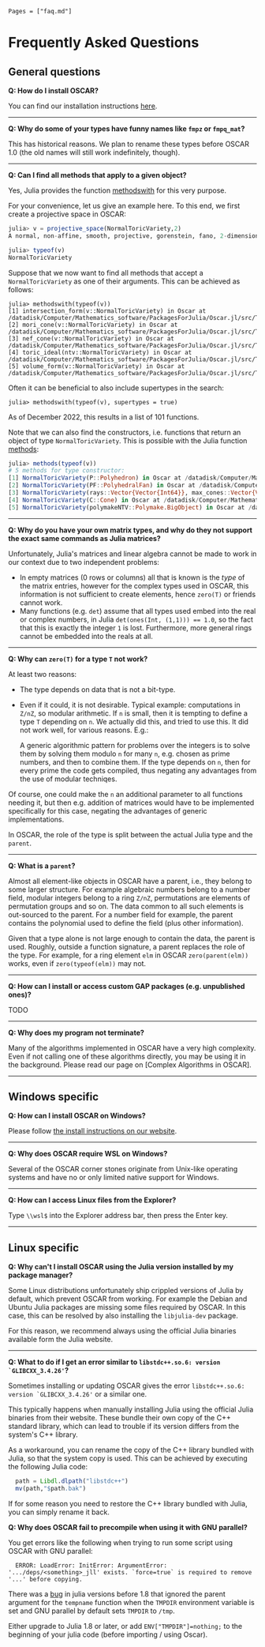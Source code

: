 ```@contents
Pages = ["faq.md"]
```

# Frequently Asked Questions


## General questions

**Q: How do I install OSCAR?**

You can find our installation instructions [here](https://oscar.computeralgebra.de/install/).

---

**Q: Why do some of your types have funny names like `fmpz` or `fmpq_mat`?**

This has historical reasons. We plan to rename these types before OSCAR 1.0
(the old names will still work indefinitely, though).

---

**Q: Can I find all methods that apply to a given object?**

Yes, Julia provides the function [methodswith](https://docs.julialang.org/en/v1/stdlib/InteractiveUtils/#InteractiveUtils.methodswith) for this very purpose.

For your convenience, let us give an example here. To this end, we first create a projective space in OSCAR:
```julia
julia> v = projective_space(NormalToricVariety,2)
A normal, non-affine, smooth, projective, gorenstein, fano, 2-dimensional toric variety without torusfactor

julia> typeof(v)
NormalToricVariety
```
Suppose that we now want to find all methods that accept a `NormalToricVariety` as one of their arguments.
This can be achieved as follows:
```
julia> methodswith(typeof(v))
[1] intersection_form(v::NormalToricVariety) in Oscar at /datadisk/Computer/Mathematics_software/PackagesForJulia/Oscar.jl/src/ToricVarieties/CohomologyClasses/special_attributes.jl:101
[2] mori_cone(v::NormalToricVariety) in Oscar at /datadisk/Computer/Mathematics_software/PackagesForJulia/Oscar.jl/src/ToricVarieties/NormalToricVarieties/attributes.jl:976
[3] nef_cone(v::NormalToricVariety) in Oscar at /datadisk/Computer/Mathematics_software/PackagesForJulia/Oscar.jl/src/ToricVarieties/NormalToricVarieties/attributes.jl:953
[4] toric_ideal(ntv::NormalToricVariety) in Oscar at /datadisk/Computer/Mathematics_software/PackagesForJulia/Oscar.jl/src/ToricVarieties/NormalToricVarieties/attributes.jl:510
[5] volume_form(v::NormalToricVariety) in Oscar at /datadisk/Computer/Mathematics_software/PackagesForJulia/Oscar.jl/src/ToricVarieties/CohomologyClasses/special_attributes.jl:50
```
Often it can be beneficial to also include supertypes in the search:
```
julia> methodswith(typeof(v), supertypes = true)
```
As of December 2022, this results in a list of 101 functions.

Note that we can also find the constructors, i.e. functions that return an object of type `NormalToricVariety`.
This is possible with the Julia function [methods](https://docs.julialang.org/en/v1/base/base/#Base.methods):
```julia
julia> methods(typeof(v))
# 5 methods for type constructor:
[1] NormalToricVariety(P::Polyhedron) in Oscar at /datadisk/Computer/Mathematics_software/PackagesForJulia/Oscar.jl/src/ToricVarieties/NormalToricVarieties/constructors.jl:183
[2] NormalToricVariety(PF::PolyhedralFan) in Oscar at /datadisk/Computer/Mathematics_software/PackagesForJulia/Oscar.jl/src/ToricVarieties/NormalToricVarieties/constructors.jl:155
[3] NormalToricVariety(rays::Vector{Vector{Int64}}, max_cones::Vector{Vector{Int64}}; non_redundant) in Oscar at /datadisk/Computer/Mathematics_software/PackagesForJulia/Oscar.jl/src/ToricVarieties/NormalToricVarieties/constructors.jl:131
[4] NormalToricVariety(C::Cone) in Oscar at /datadisk/Computer/Mathematics_software/PackagesForJulia/Oscar.jl/src/ToricVarieties/NormalToricVarieties/constructors.jl:79
[5] NormalToricVariety(polymakeNTV::Polymake.BigObject) in Oscar at /datadisk/Computer/Mathematics_software/PackagesForJulia/Oscar.jl/src/ToricVarieties/NormalToricVarieties/constructors.jl:8
```

---

**Q: Why do you have your own matrix types, and why do they not support the exact same commands as Julia matrices?**

Unfortunately, Julia's matrices and linear algebra cannot be made to work in
our context due to two independent problems:
  - In empty matrices (0 rows or columns) all that is known is the *type* of
    the matrix entries, however for the complex types used in OSCAR, this
    information is not sufficient to create elements, hence `zero(T)` or
    friends cannot work.
  - Many functions (e.g. `det`) assume that all types used embed into the
    real or complex numbers, in Julia `det(ones(Int, (1,1))) == 1.0`, so the
    fact that this is exactly the integer `1`  is lost. Furthermore, more
    general rings cannot be embedded into the reals at all.
  
---

**Q: Why can `zero(T)` for a type `T` not work?**

At least two reasons:
  - The type depends on data that is not a bit-type.
  - Even if it could, it is not desirable. Typical example: computations in
    ``Z/nZ``, so modular arithmetic. If ``n`` is small, then it is tempting to
    define a type `T` depending on ``n``. We actually did this, and tried to
    use this. It did not work well, for various reasons. E.g.:

    A generic algorithmic pattern for problems over the integers is to solve
    them by solving them modulo ``n`` for many ``n``, e.g. chosen as prime
    numbers, and then to combine them. If the type depends on ``n``, then for
    every prime the code gets compiled, thus negating any advantages from the
    use of modular techniqes.

Of course, one could make the ``n`` an additional parameter to all functions
needing it, but then e.g. addition of matrices would have to be implemented
specifically for this case, negating the advantages of generic
implementations.

In OSCAR, the role of the type is split between the actual Julia type and the
`parent`.

---

**Q: What is a `parent`?**

Almost all element-like objects in OSCAR have a parent, i.e., they belong to
some larger structure. For example algebraic numbers belong to a number field,
modular integers belong to a ring ``Z/nZ``, permutations are elements of
permutation groups and so on. The data common to all such elements is
out-sourced to the parent. For a number field for example, the parent contains
the polynomial used to define the field (plus other information).

Given that a type alone is not large enough to contain the data, the parent is
used. Roughly, outside a function signature, a parent replaces the role of the
type. For example, for a ring element `elm` in OSCAR `zero(parent(elm))` works,
even if `zero(typeof(elm))` may not.

---

**Q: How can I install or access custom GAP packages (e.g. unpublished ones)?**

TODO

---

**Q: Why does my program not terminate?**

Many of the algorithms implemented in OSCAR have a very high complexity. Even
if not calling one of these algorithms directly, you may be using it in the
background. Please read our page on [Complex Algorithms in OSCAR].

---
## Windows specific

**Q: How can I install OSCAR on Windows?**

Please follow [the install instructions on our website](https://oscar.computeralgebra.de/install/).

---

**Q: Why does OSCAR require WSL on Windows?**

Several of the OSCAR corner stones originate from Unix-like operating
systems and have no or only limited native support for Windows.

---

**Q: How can I access Linux files from the Explorer?**

Type `\\wsl$` into the Explorer address bar, then press the Enter key.

---

## Linux specific

**Q: Why can't I install OSCAR using the Julia version installed by my package manager?**

Some Linux distributions unfortunately ship crippled versions of Julia by
default, which prevent OSCAR from working. For example the Debian and Ubuntu
Julia packages are missing some files required by OSCAR. In this case, this can
be resolved by also installing the `libjulia-dev` package.

For this reason, we recommend always using the official Julia binaries
available form the Julia website.

---

**Q: What to do if I get an error similar to ```libstdc++.so.6: version `GLIBCXX_3.4.26'```?**

Sometimes installing or updating OSCAR gives the error ```libstdc++.so.6:
version `GLIBCXX_3.4.26'``` or a similar one.

This typically happens when manually installing Julia using the official Julia
binaries from their website. These bundle their own copy of the C++ standard
library, which can lead to trouble if its version differs from the system's C++
library.

As a workaround, you can rename the copy of the C++ library bundled with Julia,
so that the system copy is used. This can be achieved by executing the
following Julia code:
```julia
  path = Libdl.dlpath("libstdc++")
  mv(path,"$path.bak")
```

If for some reason you need to restore the C++ library bundled with Julia, you
can simply rename it back.

**Q: Why does OSCAR fail to precompile when using it with GNU parallel?**

You get errors like the following when trying to run some script using OSCAR
with GNU parallel:
```
  ERROR: LoadError: InitError: ArgumentError: '.../deps/<something>_jll' exists. `force=true` is required to remove '...' before copying.
```

There was a [bug](https://github.com/JuliaLang/julia/issues/35343) in julia
versions before 1.8 that ignored the parent argument for the `tempname`
function when the `TMPDIR` environment variable is set and GNU parallel by
default sets `TMPDIR` to `/tmp`.

Either upgrade to Julia 1.8 or later, or add `ENV["TMPDIR"]=nothing;` to the
beginning of your julia code (before importing / using Oscar).
